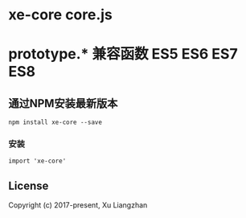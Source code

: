 # xe-core core.js

# prototype.* 兼容函数 ES5 ES6 ES7 ES8

## 通过NPM安装最新版本

``` shell
npm install xe-core --save
```

### 安装
``` shell
import 'xe-core'
```
## License
Copyright (c) 2017-present, Xu Liangzhan